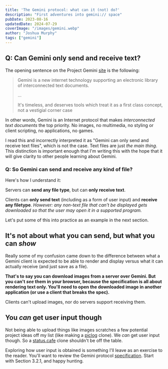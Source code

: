 ```yaml
---
title: 'The Gemini protocol: what can it (not) do?'
description: "First adventures into gemini:// space"
pubDate: 2023-08-16
updatedDate: 2024-07-29
coverImage: "/images/gemini.webp"
author: "Joshua Murphy"
tags: ["gemini"]
---
```



## Q: Can Gemini only send and receive text?

The opening sentence on the Project Gemini [site](https://gemini.circumlunar.space) is the following:

> Gemini is a new internet technology supporting an electronic library of interconnected text documents.
>
> ...
>
> It's timeless, and deserves tools which treat it as a first class concept, not a vestigial corner case


In other words, Gemini is an Internet protocol that makes _interconnected text documents_ the top priority. No images, no multimedia, no styling or client scripting, no applications, no games. 

I read this and incorrectly interpreted it as "Gemini can only send and receive text files", which is not the case. Text files are just _the main thing_. This distinction is important enough that I'm writing this with the hope that it will give clarity to other people learning about Gemini. 


### Q: So Gemini can send and receive any kind of file?

Here's how I understand it:

Servers can **send any file type**, but can **only receive text**.

Clients can **only send text** (including as a form of user input) and **receive any filetype**. _However: any non-text file that can't be displayed gets downloaded so that the user may open it in a supported program._


Let's put some of this into practice as an example in the next section. 

## It's not about what you can send, but what you can _show_

Really some of my confusion came down to the difference between what a Gemini client is expected to be able to render and display versus what it can actually receive (and just save as a file). 

**That's to say you can download images from a server over Gemini. But you can't _see_ them in your browser, because the specification is all about rendering text only. You'll need to open the downloaded image in another application (or use a client that breaks the spec).** 


Clients can't upload images, nor do servers support receiving them.

## You _can_ get user input though

Not being able to upload things like images scratches a few potential project ideas off my list (like making a [piclog](https://piclog.blue) clone). We _can_ get user input though. So a [status.cafe](https://status.cafe) clone shouldn't be off the table.

Exploring how user input is obtained is something I'll leave as an exercise to the reader. You'll want to review the Gemini protocol [specification](https://gemini.circumlunar.space/docs/specification.gmi). Start with Section 3.2.1, and happy hunting.